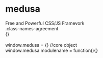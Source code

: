 medusa
======

Free and Powerful CSS/JS Framevork
<br>
.class-names-agreement<br>{}<br>
<br>
window.medusa = {} //core object<br>
window.medusa.modulename = function(){}
